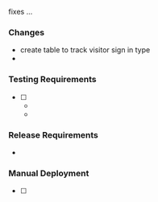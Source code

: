 fixes ...

### Changes
- create table to track visitor sign in type
-

### Testing Requirements
- [ ] 
  - 
  - 

### Release Requirements
- 

### Manual Deployment
- [ ] 
